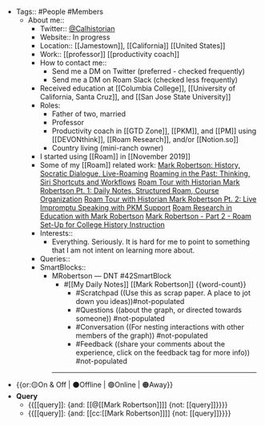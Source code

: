 - Tags:: #People #Members
    - About me:: 
        - Twitter:: [@Calhistorian](https://www.twitter.com/calhistorian) 
        - Website:: In progress
        - Location:: [[Jamestown]], [[California]] [[United States]]
        - Work:: [[professor]] [[productivity coach]] 
        - How to contact me::
            - Send me a DM on Twitter (preferred - checked frequently)
            - Send me a DM on Roam Slack (checked less frequently)
        - Received education at [[Columbia College]], [[University of California, Santa Cruz]], and [[San Jose State University]]
        - Roles:
            - Father of two, married
            - Professor
            - Productivity coach in [[GTD Zone]], [[PKM]], and [[PM]] using [[DEVONthink]], [[Roam Research]], and/or [[Notion.so]]
            - Country living (mini-ranch owner)
        - I started using [[Roam]] in [[November 2019]]
        - Some of my [[Roam]] related work:
            [Mark Robertson: History, Socratic Dialogue, Live-Roaming](https://www.buzzsprout.com/1194506/4875515)
            [Roaming in the Past: Thinking, Siri Shortcuts and Workflows](https://www.roambrain.com/roaming-in-the-past/)
            [Roam Tour with Historian Mark Robertson Pt. 1: Daily Notes, Structured Roam, Course Organization](https://youtu.be/O3Chd8ECy2A)
            [Roam Tour with Historian Mark Robertson Pt. 2: Live Impromptu Speaking with PKM Support](https://youtu.be/cO_z04mfG90)
            [Roam Research in Education with Mark Robertson](https://youtu.be/bSbuOPgHL3E)
            [Mark Robertson - Part 2 - Roam Set-Up for College History Instruction](https://youtu.be/_QJ6Nt2r_xg)
        - Interests::
            - Everything. Seriously. It is hard for me to point to something that I am not intent on learning more about. 
        - Queries::
        - SmartBlocks::
            - MRobertson — DNT #42SmartBlock
                - #[[My Daily Notes]] [[Mark Robertson]] {{word-count}}
                    - #Scratchpad ((Use this as scrap paper. A place to jot down you ideas))#not-populated
                    - #Questions ((about the graph, or directed towards someone)) #not-populated
                    - #Conversation ((For nesting interactions with other members of the graph)) #not-populated
                    - #Feedback ((share your comments about the experience, click on the feedback tag for more info)) #not-populated
                - ---
- {{or:🟡On & Off | ⚫️Offline | 🟢Online | 🟠Away}}
- **Query**
    - {{[[query]]: {and: [[@[[Mark Robertson]]]] {not: [[query]]}}}}
    - {{[[query]]: {and: [[cc:[[Mark Robertson]]]] {not: [[query]]}}}}
